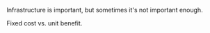 Infrastructure is important, but sometimes it's not important enough.

Fixed cost vs. unit benefit. 
